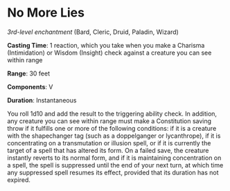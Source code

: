 # No More Lies
*3rd-level enchantment* (Bard, Cleric, Druid, Paladin, Wizard)

**Casting Time**: 1 reaction, which you take when you make a Charisma (Intimidation) or Wisdom (Insight) check against a creature you can see within range

**Range**: 30 feet

**Components**: V

**Duration**: Instantaneous

You roll 1d10 and add the result to the triggering ability check. In addition, any creature you can see within range must make a  Constitution saving throw if it fulfills one or more of the following conditions: if it is a creature with the shapechanger tag (such as a doppelganger or lycanthrope), if it is concentrating on a transmutation or illusion spell, or if it is currently the target of a spell that has altered its form. On a failed save, the creature instantly reverts to its normal form, and if it is maintaining concentration on a spell, the spell is suppressed until the end of your next turn, at which time any suppressed spell resumes its effect, provided that its duration has not expired.
